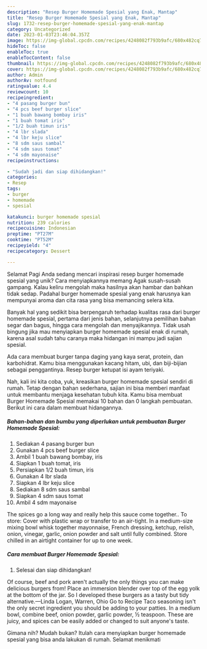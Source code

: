 ```yaml
---
description: "Resep Burger Homemade Spesial yang Enak, Mantap"
title: "Resep Burger Homemade Spesial yang Enak, Mantap"
slug: 1732-resep-burger-homemade-spesial-yang-enak-mantap
category: Uncategorized
date: 2023-01-03T23:46:04.357Z
image: https://img-global.cpcdn.com/recipes/4248082f793b9afc/680x482cq70/burger-homemade-spesial-foto-resep-utama.jpg
hideToc: false
enableToc: true
enableTocContent: false
thumbnail: https://img-global.cpcdn.com/recipes/4248082f793b9afc/680x482cq70/burger-homemade-spesial-foto-resep-utama.jpg
cover: https://img-global.cpcdn.com/recipes/4248082f793b9afc/680x482cq70/burger-homemade-spesial-foto-resep-utama.jpg
author: Admin
authorAv: notfound
ratingvalue: 4.4
reviewcount: 10
recipeingredient:
- "4 pasang burger bun"
- "4 pcs beef burger slice"
- "1 buah bawang bombay iris"
- "1 buah tomat iris"
- "1/2 buah timun iris"
- "4 lbr slada"
- "4 lbr keju slice"
- "8 sdm saus sambal"
- "4 sdm saus tomat"
- "4 sdm mayonaise"
recipeinstructions:

- "Sudah jadi dan siap dihidangkan!"
categories:
- Resep
tags:
- burger
- homemade
- spesial

katakunci: burger homemade spesial 
nutrition: 239 calories
recipecuisine: Indonesian
preptime: "PT27M"
cooktime: "PT52M"
recipeyield: "4"
recipecategory: Dessert

---
```



Selamat Pagi Anda sedang mencari inspirasi resep burger homemade spesial yang unik? Cara menyiapkannya memang Agak susah-susah gampang. Kalau keliru mengolah maka hasilnya akan hambar dan bahkan tidak sedap. Padahal burger homemade spesial yang enak harusnya kan mempunyai aroma dan cita rasa yang bisa memancing selera kita.


Banyak hal yang sedikit bisa berpengaruh terhadap kualitas rasa dari burger homemade spesial, pertama dari jenis bahan, selanjutnya pemilihan bahan segar dan bagus, hingga cara mengolah dan menyajikannya. Tidak usah bingung jika mau menyiapkan burger homemade spesial enak di rumah, karena asal sudah tahu caranya maka hidangan ini mampu jadi sajian spesial.

Ada cara membuat burger tanpa daging yang kaya serat, protein, dan karbohidrat. Kamu bisa menggunakan kacang hitam, ubi, dan biji-bijian sebagai penggantinya. Resep burger ketupat isi ayam teriyaki.


Nah, kali ini kita coba, yuk, kreasikan burger homemade spesial sendiri di rumah. Tetap dengan bahan sederhana, sajian ini bisa memberi manfaat untuk membantu menjaga kesehatan tubuh kita. Kamu bisa membuat Burger Homemade Spesial memakai 10 bahan dan 0 langkah pembuatan. Berikut ini cara dalam membuat hidangannya.

<!--inarticleads1-->

##### Bahan-bahan dan bumbu yang diperlukan untuk pembuatan Burger Homemade Spesial:

1. Sediakan 4 pasang burger bun
1. Gunakan 4 pcs beef burger slice
1. Ambil 1 buah bawang bombay, iris
1. Siapkan 1 buah tomat, iris
1. Persiapkan 1/2 buah timun, iris
1. Gunakan 4 lbr slada
1. Siapkan 4 lbr keju slice
1. Sediakan 8 sdm saus sambal
1. Siapkan 4 sdm saus tomat
1. Ambil 4 sdm mayonaise


The spices go a long way and really help this sauce come together.. To store: Cover with plastic wrap or transfer to an air-tight. In a medium-size mixing bowl whisk together mayonnaise, French dressing, ketchup, relish, onion, vinegar, garlic, onion powder and salt until fully combined. Store chilled in an airtight container for up to one week. 

<!--inarticleads2-->

##### Cara membuat Burger Homemade Spesial:


1. Selesai dan siap dihidangkan!

Of course, beef and pork aren&#39;t actually the only things you can make delicious burgers from! Place an immersion blender over top of the egg yolk at the bottom of the jar. So I developed these burgers as a tasty but tidy alternative.—Linda Logan, Warren, Ohio Go to Recipe Taco seasoning isn&#39;t the only secret ingredient you should be adding to your patties. In a medium bowl, combine beef, onion powder, garlic powder, ½ teaspoon. These are juicy, and spices can be easily added or changed to suit anyone&#39;s taste. 

Gimana nih? Mudah bukan? Itulah cara menyiapkan burger homemade spesial yang bisa anda lakukan di rumah. Selamat menikmati

